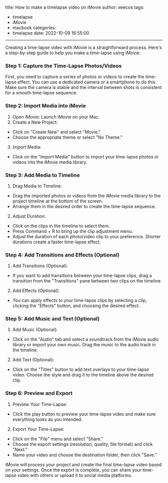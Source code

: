 title: How to make a timelapse video on iMovie
author: xeecos
tags:
  - timelapse
  - iMovie
  - macbook
categories:
  - timelapse
date: 2022-10-09 16:55:00
---
Creating a time-lapse video with iMovie is a straightforward process. Here's a step-by-step guide to help you make a time-lapse using iMovie:

### Step 1: Capture the Time-Lapse Photos/Videos
First, you need to capture a series of photos or videos to create the time-lapse effect. You can use a dedicated camera or a smartphone to do this. Make sure the camera is stable and the interval between shots is consistent for a smooth time-lapse sequence.

### Step 2: Import Media into iMovie
1. Open iMovie: Launch iMovie on your Mac.
2. Create a New Project:

 * Click on "Create New" and select "Movie."
 * Choose the appropriate theme or select "No Theme."
3. Import Media:

 * Click on the "Import Media" button to import your time-lapse photos or videos into the iMovie media library.
 
### Step 3: Add Media to Timeline
1. Drag Media to Timeline:

 * Drag the imported photos or videos from the iMovie media library to the project timeline at the bottom of the screen.
 * Arrange them in the desired order to create the time-lapse sequence.
 
2. Adjust Duration:

 * Click on the clips in the timeline to select them.
 * Press Command + R to bring up the clip adjustment menu.
 * Adjust the duration of each photo/video clip to your preference. Shorter durations create a faster time-lapse effect.

### Step 4: Add Transitions and Effects (Optional)
1. Add Transitions (Optional):

 * If you want to add transitions between your time-lapse clips, drag a transition from the "Transitions" pane between two clips on the timeline.

2. Add Effects (Optional):

 * You can apply effects to your time-lapse clips by selecting a clip, clicking the "Effects" button, and choosing the desired effect.

### Step 5: Add Music and Text (Optional)

1. Add Music (Optional):

 * Click on the "Audio" tab and select a soundtrack from the iMovie audio library or import your own music. Drag the music to the audio track in the timeline.

2. Add Text (Optional):

 * Click on the "Titles" button to add text overlays to your time-lapse video. Choose the style and drag it to the timeline above the desired clip.

### Step 6: Preview and Export

1. Preview Your Time-Lapse:

 * Click the play button to preview your time-lapse video and make sure everything looks as you intended.

2. Export Your Time-Lapse:

 * Click on the "File" menu and select "Share."
 * Choose the export settings (resolution, quality, file format) and click "Next."
 * Name your video and choose the destination folder, then click "Save."

  iMovie will process your project and create the final time-lapse video based on your settings. Once the export is complete, you can share your time-lapse video with others or upload it to social media platforms.